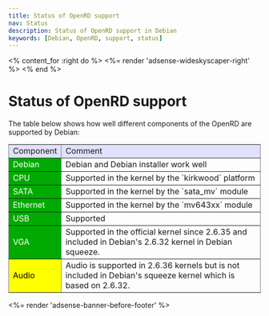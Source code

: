 ```yaml
---
title: Status of OpenRD support
nav: Status
description: Status of OpenRD support in Debian
keywords: [Debian, OpenRD, support, status]
---
```


<% content_for :right do %>
<%= render 'adsense-wideskyscaper-right' %>
<% end %>

<h1>Status of OpenRD support</h1>

The table below shows how well different components of the OpenRD are
supported by Debian:

<table style="border-style: none" border="1" cellpadding="5">

<tr style="background-color: #E0E0FF">
<td>Component</td>
<td>Comment</td>
</tr>

<tr>
<td style="color: white; background-color: #00AA00">Debian</td>
<td>Debian and Debian installer work well</td>
</tr>

<tr>
<td style="color: white; background-color: #00AA00">CPU</td>
<td>Supported in the kernel by the `kirkwood` platform</td>
</tr>

<tr>
<td style="color: white; background-color: #00AA00">SATA</td>
<td>Supported in the kernel by the `sata_mv` module</td>
</tr>

<tr>
<td style="color: white; background-color: #00AA00">Ethernet</td>
<td>Supported in the kernel by the `mv643xx` module</td>
</tr>

<tr>
<td style="color: white; background-color: #00AA00">USB</td>
<td>Supported</td>
</tr>

<tr>
<td style="color: white; background-color: #00AA00">VGA</td>
<td>Supported in the official kernel since 2.6.35 and included in
Debian's 2.6.32 kernel in Debian squeeze.</td>
</tr>

<tr>
<td style="color: black; background-color: #FFFF00">Audio</td>
<td>Audio is supported in 2.6.36 kernels but is not included in Debian's
squeeze kernel which is based on 2.6.32.</td>
</tr>

</table>

<div class="bbf">
<%= render 'adsense-banner-before-footer' %>
</div>

